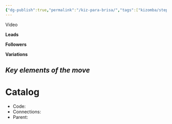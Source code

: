 ```yaml
---
{"dg-publish":true,"permalink":"/kiz-para-brisa/","tags":["kizomba/step","todo"],"created":"2025-01-29T15:09:30.577-05:00","updated":"2025-06-05T09:17:11.252-04:00"}
---
```



Video

**Leads**

**Followers**

**Variations**

*Key elements of the move*
- 

# Catalog

- Code: 
- Connections: 
- Parent: 